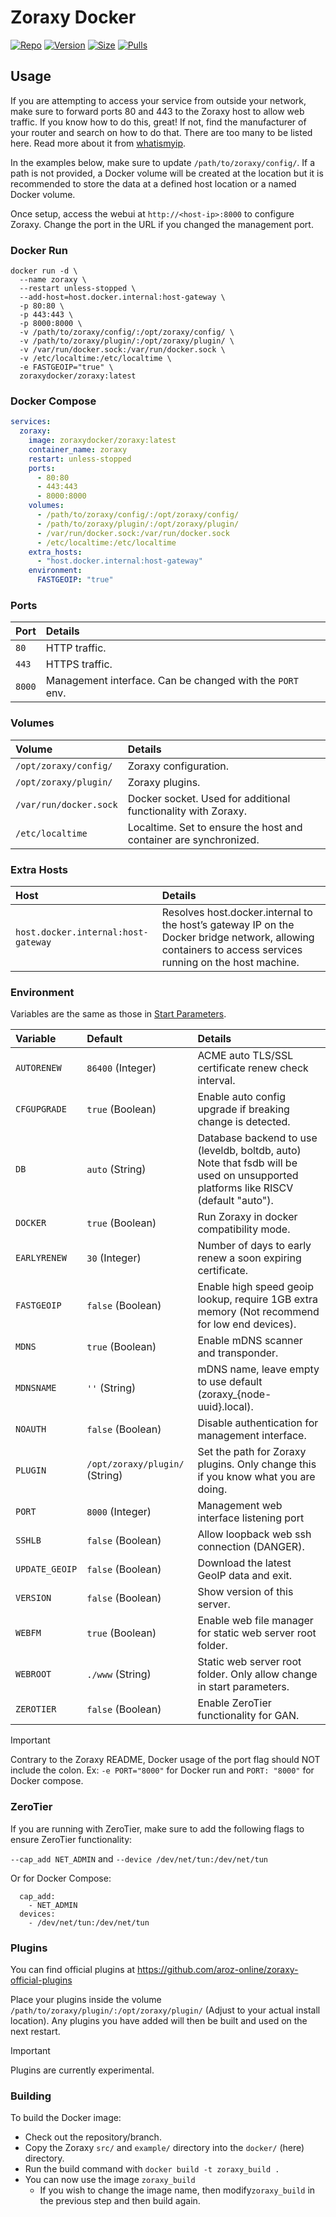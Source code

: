 # Zoraxy Docker

[![Repo](https://img.shields.io/badge/Docker-Repo-007EC6?labelColor-555555&color-007EC6&logo=docker&logoColor=fff&style=flat-square)](https://hub.docker.com/r/zoraxydocker/zoraxy)
[![Version](https://img.shields.io/docker/v/zoraxydocker/zoraxy/latest?labelColor-555555&color-007EC6&style=flat-square)](https://hub.docker.com/r/zoraxydocker/zoraxy)
[![Size](https://img.shields.io/docker/image-size/zoraxydocker/zoraxy/latest?sort=semver&labelColor-555555&color-007EC6&style=flat-square)](https://hub.docker.com/r/zoraxydocker/zoraxy)
[![Pulls](https://img.shields.io/docker/pulls/zoraxydocker/zoraxy?labelColor-555555&color-007EC6&style=flat-square)](https://hub.docker.com/r/zoraxydocker/zoraxy)

## Usage

If you are attempting to access your service from outside your network, make sure to forward ports 80 and 443 to the Zoraxy host to allow web traffic. If you know how to do this, great! If not, find the manufacturer of your router and search on how to do that. There are too many to be listed here. Read more about it from [whatismyip](https://www.whatismyip.com/port-forwarding/).

In the examples below, make sure to update `/path/to/zoraxy/config/`. If a path is not provided, a Docker volume will be created at the location but it is recommended to store the data at a defined host location or a named Docker volume.

Once setup, access the webui at `http://<host-ip>:8000` to configure Zoraxy. Change the port in the URL if you changed the management port.

### Docker Run

```
docker run -d \
  --name zoraxy \
  --restart unless-stopped \
  --add-host=host.docker.internal:host-gateway \
  -p 80:80 \
  -p 443:443 \
  -p 8000:8000 \
  -v /path/to/zoraxy/config/:/opt/zoraxy/config/ \
  -v /path/to/zoraxy/plugin/:/opt/zoraxy/plugin/ \
  -v /var/run/docker.sock:/var/run/docker.sock \
  -v /etc/localtime:/etc/localtime \
  -e FASTGEOIP="true" \
  zoraxydocker/zoraxy:latest
```

### Docker Compose

```yml
services:
  zoraxy:
    image: zoraxydocker/zoraxy:latest
    container_name: zoraxy
    restart: unless-stopped
    ports:
      - 80:80
      - 443:443
      - 8000:8000
    volumes:
      - /path/to/zoraxy/config/:/opt/zoraxy/config/
      - /path/to/zoraxy/plugin/:/opt/zoraxy/plugin/
      - /var/run/docker.sock:/var/run/docker.sock
      - /etc/localtime:/etc/localtime
    extra_hosts:
      - "host.docker.internal:host-gateway"
    environment:
      FASTGEOIP: "true"
```

### Ports

| Port | Details |
|:-|:-|
| `80` | HTTP traffic. |
| `443` | HTTPS traffic. |
| `8000` | Management interface. Can be changed with the `PORT` env. |

### Volumes

| Volume | Details |
|:-|:-|
| `/opt/zoraxy/config/` | Zoraxy configuration. |
| `/opt/zoraxy/plugin/` | Zoraxy plugins. |
| `/var/run/docker.sock` | Docker socket. Used for additional functionality with Zoraxy. |
| `/etc/localtime` | Localtime. Set to ensure the host and container are synchronized. |

### Extra Hosts
| Host | Details |
|:-|:-|
| `host.docker.internal:host-gateway` | Resolves host.docker.internal to the host’s gateway IP on the Docker bridge network, allowing containers to access services running on the host machine. |

### Environment

Variables are the same as those in [Start Parameters](https://github.com/tobychui/zoraxy?tab=readme-ov-file#start-paramters).

| Variable | Default | Details |
|:-|:-|:-|
| `AUTORENEW` | `86400` (Integer) | ACME auto TLS/SSL certificate renew check interval. |
| `CFGUPGRADE` | `true` (Boolean) | Enable auto config upgrade if breaking change is detected. |
| `DB` | `auto` (String) | Database backend to use (leveldb, boltdb, auto) Note that fsdb will be used on unsupported platforms like RISCV (default "auto"). |
| `DOCKER` | `true` (Boolean) | Run Zoraxy in docker compatibility mode. |
| `EARLYRENEW` | `30` (Integer) | Number of days to early renew a soon expiring certificate. |
| `FASTGEOIP` | `false`  (Boolean) | Enable high speed geoip lookup, require 1GB extra memory (Not recommend for low end devices). |
| `MDNS` | `true` (Boolean) | Enable mDNS scanner and transponder. |
| `MDNSNAME` | `''` (String) | mDNS name, leave empty to use default (zoraxy_{node-uuid}.local). |
| `NOAUTH` | `false` (Boolean) | Disable authentication for management interface. |
| `PLUGIN` | `/opt/zoraxy/plugin/` (String) | Set the path for Zoraxy plugins. Only change this if you know what you are doing. |
| `PORT` | `8000` (Integer) | Management web interface listening port |
| `SSHLB` | `false` (Boolean) | Allow loopback web ssh connection (DANGER). |
| `UPDATE_GEOIP` | `false` (Boolean) | Download the latest GeoIP data and exit. |
| `VERSION` | `false` (Boolean) | Show version of this server. |
| `WEBFM` | `true` (Boolean) | Enable web file manager for static web server root folder. |
| `WEBROOT` | `./www` (String) | Static web server root folder. Only allow change in start parameters. |
| `ZEROTIER` | `false` (Boolean) | Enable ZeroTier functionality for GAN. |

> [!IMPORTANT]
> Contrary to the Zoraxy README, Docker usage of the port flag should NOT include the colon. Ex: `-e PORT="8000"` for Docker run and `PORT: "8000"` for Docker compose.

### ZeroTier

If you are running with ZeroTier, make sure to add the following flags to ensure ZeroTier functionality:
  
`--cap_add NET_ADMIN` and `--device /dev/net/tun:/dev/net/tun`

Or for Docker Compose:
```
  cap_add:
    - NET_ADMIN
  devices:
    - /dev/net/tun:/dev/net/tun
```

### Plugins

You can find official plugins at https://github.com/aroz-online/zoraxy-official-plugins

Place your plugins inside the volume `/path/to/zoraxy/plugin/:/opt/zoraxy/plugin/` (Adjust to your actual install location). Any plugins you have added will then be built and used on the next restart.

> [!IMPORTANT]
> Plugins are currently experimental.

### Building

To build the Docker image:
  - Check out the repository/branch.
  - Copy the Zoraxy `src/` and `example/` directory into the `docker/` (here) directory.
  - Run the build command with `docker build -t zoraxy_build .`
  - You can now use the image `zoraxy_build`
    - If you wish to change the image name, then modify`zoraxy_build` in the previous step and then build again.

